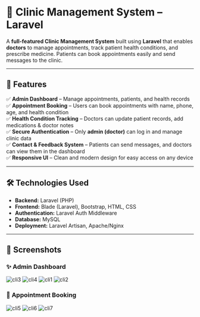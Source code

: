 # 🏥 Clinic Management System – Laravel

A **full-featured Clinic Management System** built using **Laravel** that enables **doctors** to manage appointments, track patient health conditions, and prescribe medicine. Patients can book appointments easily and send messages to the clinic.

---

## 🚀 Features
✅ **Admin Dashboard** – Manage appointments, patients, and health records  
✅ **Appointment Booking** – Users can book appointments with name, phone, age, and health condition  
✅ **Health Condition Tracking** – Doctors can update patient records, add medications & doctor notes  
✅ **Secure Authentication** – Only **admin (doctor)** can log in and manage clinic data  
✅ **Contact & Feedback System** – Patients can send messages, and doctors can view them in the dashboard  
✅ **Responsive UI** – Clean and modern design for easy access on any device  

---

## 🛠 Technologies Used
- **Backend:** Laravel (PHP)
- **Frontend:** Blade (Laravel), Bootstrap, HTML, CSS
- **Authentication:** Laravel Auth Middleware
- **Database:** MySQL
- **Deployment:** Laravel Artisan, Apache/Nginx

---

## 📸 Screenshots  
### ✨ **Admin Dashboard**
![cli3](https://github.com/user-attachments/assets/2943d459-fc85-4d88-aa0e-c3fe89128059)
![cli4](https://github.com/user-attachments/assets/c2b99178-912d-44c8-be3d-f83462b174c8)
![cli1](https://github.com/user-attachments/assets/5cae9ed7-6203-4a54-a82e-173701f40964)
![cli2](https://github.com/user-attachments/assets/1b4707ab-6986-4dc9-b082-8d7a195d0be2)



### 📅 **Appointment Booking**

![cli5](https://github.com/user-attachments/assets/45f3960d-470a-417f-92f2-f5ab29715e8d)
![cli6](https://github.com/user-attachments/assets/8119f93d-13ed-4b7b-9abe-1a40482902bf)
![cli7](https://github.com/user-attachments/assets/f4962fd8-99ff-47c3-973e-2ac82ff5d7e1)



